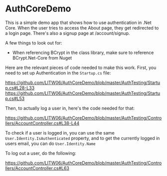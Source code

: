 # AuthCoreDemo

This is a simple demo app that shows how to use authentication in .Net Core. When the user tries to access the About page, they get redirected to a login page. There's also a signup page at /account/signup.

A few things to look out for:
* When referencing BCrypt in the class library, make sure to reference BCrypt.Net-Core from Nuget

Here are the relevant pieces of code needed to make this work. First, you need to set up Authentication in the `Startup.cs` file:

https://github.com/LITW06/AuthCoreDemo/blob/master/AuthTesting/Startup.cs#L28-L33
https://github.com/LITW06/AuthCoreDemo/blob/master/AuthTesting/Startup.cs#L53

Then, to actually log a user in, here's the code needed for that:

https://github.com/LITW06/AuthCoreDemo/blob/master/AuthTesting/Controllers/AccountController.cs#L38-L44

To check if a user is logged in, you can use the same `User.Identity.IsAuthenticated` property, and to get the currently logged in users email, you can do `User.Identity.Name`

To log out a user, do the following:

https://github.com/LITW06/AuthCoreDemo/blob/master/AuthTesting/Controllers/AccountController.cs#L63
